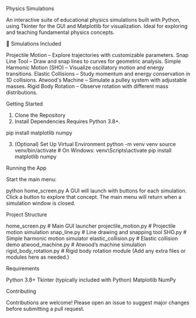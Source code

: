 Physics Simulations

An interactive suite of educational physics simulations built with Python, using Tkinter for the GUI and Matplotlib for visualization. Ideal for exploring and teaching fundamental physics concepts.

🔬 Simulations Included

Projectile Motion – Explore trajectories with customizable parameters.
Snap Line Tool – Draw and snap lines to curves for geometric analysis.
Simple Harmonic Motion (SHO) – Visualize oscillatory motion and energy transitions.
Elastic Collisions – Study momentum and energy conservation in 1D collisions.
Atwood's Machine – Simulate a pulley system with adjustable masses.
Rigid Body Rotation – Observe rotation with different mass distributions.

Getting Started

1. Clone the Repository
2. Install Dependencies
Requires Python 3.8+.

pip install matplotlib numpy


3. (Optional) Set Up Virtual Environment
python -m venv venv
source venv/bin/activate  # On Windows: venv\Scripts\activate
pip install matplotlib numpy

Running the App

Start the main menu:

python home_screen.py
A GUI will launch with buttons for each simulation. Click a button to explore that concept. The main menu will return when a simulation window is closed.

Project Structure

home_screen.py            # Main GUI launcher
projectile_motion.py      # Projectile motion simulation
snap_line.py              # Line drawing and snapping tool
SHO.py                    # Simple harmonic motion simulator
elastic_collision.py      # Elastic collision demo
atwood_machine.py         # Atwood’s machine simulation
rigid_body_rotation.py    # Rigid body rotation module
(Add any extra files or modules here as needed.)

Requirements

Python 3.8+
Tkinter (typically included with Python)
Matplotlib
NumPy

Contributing

Contributions are welcome! Please open an issue to suggest major changes before submitting a pull request.
